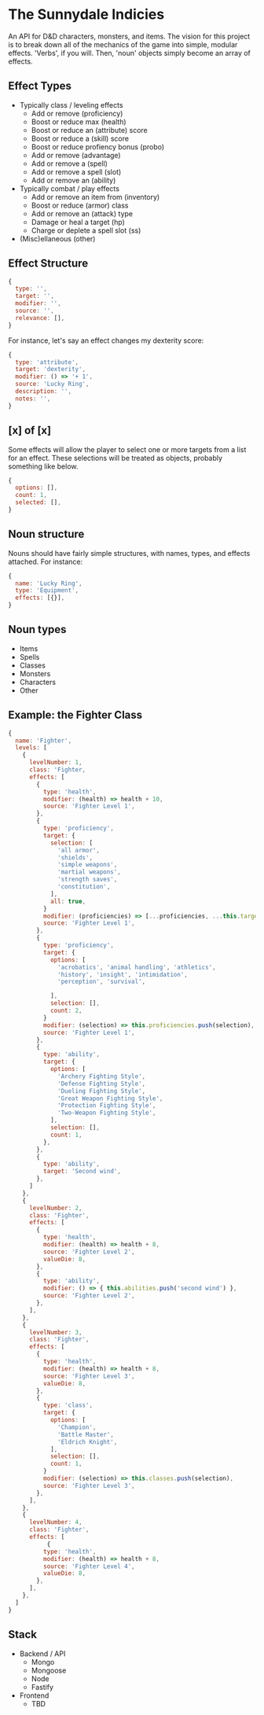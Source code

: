 # The Sunnydale Indicies
An API for D&D characters, monsters, and items.  The vision for this project is to break down all of the mechanics of the game into simple, modular effects.  'Verbs', if you will.  Then, 'noun' objects simply become an array of effects.

## Effect Types
* Typically class / leveling effects
  * Add or remove (proficiency)
  * Boost or reduce max (health)
  * Boost or reduce an (attribute) score
  * Boost or reduce a (skill) score
  * Boost or reduce profiency bonus (probo)
  * Add or remove (advantage)
  * Add or remove a (spell)
  * Add or remove a spell (slot)
  * Add or remove an (ability)
* Typically combat / play effects
  * Add or remove an item from (inventory)
  * Boost or reduce (armor) class
  * Add or remove an (attack) type
  * Damage or heal a target (hp)
  * Charge or deplete a spell slot (ss)
* (Misc)ellaneous (other)

## Effect Structure
``` js
{
  type: '',
  target: '',
  modifier: '',
  source: '',
  relevance: [],
}
```

For instance, let's say an effect changes my dexterity score:
``` js
{
  type: 'attribute',
  target: 'dexterity',
  modifier: () => '+ 1',
  source: 'Lucky Ring',
  description: '',
  notes: '',
}
```

## [x] of [x]
Some effects will allow the player to select one or more targets from a list for an effect.  These selections will be treated as objects, probably something like below.
``` js
{
  options: [],
  count: 1,
  selected: [],
}
```

## Noun structure
Nouns should have fairly simple structures, with names, types, and effects attached.  For instance:
``` js
{
  name: 'Lucky Ring',
  type: 'Equipment',
  effects: [{}],
}
```

## Noun types
* Items
* Spells
* Classes
* Monsters
* Characters
* Other

## Example: the Fighter Class
``` js
{
  name: 'Fighter',
  levels: [
    {
      levelNumber: 1,
      class: 'Fighter,
      effects: [
        {
          type: 'health',
          modifier: (health) => health + 10,
          source: 'Fighter Level 1',
        },
        {
          type: 'proficiency',
          target: {
            selection: [
              'all armor',
              'shields',
              'simple weapons',
              'martial weapons',
              'strength saves',
              'constitution',
            ],
            all: true,
          }
          modifier: (proficiencies) => [...proficiencies, ...this.target.selection ],
          source: 'Fighter Level 1',
        },
        {
          type: 'proficiency',
          target: {
            options: [
              'acrobatics', 'animal handling', 'athletics',
              'history', 'insight', 'intimidation',
              'perception', 'survival',

            ],
            selection: [],
            count: 2,
          }
          modifier: (selection) => this.proficiencies.push(selection),
          source: 'Fighter Level 1',
        },
        {
          type: 'ability',
          target: {
            options: [
              'Archery Fighting Style',
              'Defense Fighting Style',
              'Dueling Fighting Style',
              'Great Weapon Fighting Style',
              'Protection Fighting Style',
              'Two-Weapon Fighting Style',
            ],
            selection: [],
            count: 1,
          },
        },
        {
          type: 'ability',
          target: 'Second wind',
        },
      ]
    },
    {
      levelNumber: 2,
      class: 'Fighter',
      effects: [
        {
          type: 'health',
          modifier: (health) => health + 8,
          source: 'Fighter Level 2',
          valueDie: 8,
        },
        {
          type: 'ability',
          modifier: () => { this.abilities.push('second wind') },
          source: 'Fighter Level 2',
        },
      ],
    },
    {
      levelNumber: 3,
      class: 'Fighter',
      effects: [
        {
          type: 'health',
          modifier: (health) => health + 8,
          source: 'Fighter Level 3',
          valueDie: 8,
        },
        {
          type: 'class',
          target: {
            options: [
              'Champion',
              'Battle Master',
              'Eldrich Knight',
            ],
            selection: [],
            count: 1,
          }
          modifier: (selection) => this.classes.push(selection),
          source: 'Fighter Level 3',
        },
      ],
    },
    {
      levelNumber: 4,
      class: 'Fighter',
      effects: [
           {
          type: 'health',
          modifier: (health) => health + 8,
          source: 'Fighter Level 4',
          valueDie: 8,
        },
      ],
    },
  ]
}
```

## Stack
* Backend / API
  * Mongo
  * Mongoose
  * Node
  * Fastify
* Frontend
  * TBD